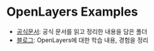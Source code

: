 # OpenLayers Examples

- [공식문서](https://openlayers.org/): 공식 문서를 읽고 정리한 내용을 담은 폴더
- [블로그](https://hyunjinee.tistory.com/category/JavaScript/OpenLayers): OpenLayers에 대한 학습 내용, 경험을 정리
